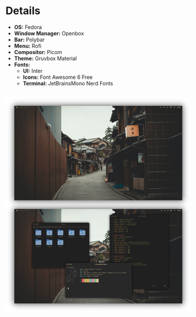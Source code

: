 # Details
- **OS:** Fedora
- **Window Manager:** Openbox
- **Bar:** Polybar
- **Menu:** Rofi
- **Compositor:** Picom
- **Theme:** Gruvbox Material
- **Fonts:**
    - **UI:** Inter
    - **Icons:** Font Awesome 6 Free
    - **Terminal:** JetBrainsMono Nerd Fonts

##
![1](pictures/screenshot.png)
